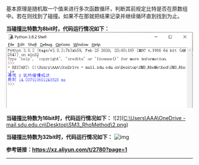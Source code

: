 基本原理是随机取一个值来进行多次函数循环，判断其前规定比特是否在原数组中。若在则找到了碰撞。如果不在那就把结果记录并继续循环直到找到为止。

**当碰撞比特数为8bit时，代码运行情况如下：**
![1](https://github.com/DaquanDong/Homework/blob/main/SM3_RhoMethod/1.png)


**当碰撞比特数为16bit时，代码运行情况如下：**
![2]([C:\Users\AAA\OneDrive - mail.sdu.edu.cn\Desktop\SM3_RhoMethod\2.png](https://github.com/DaquanDong/Homework/blob/main/SM3_RhoMethod/2.png))


**当碰撞比特数为32bit时，代码运行情况如下：**
![img](file:///C:\Users\AAA\AppData\Roaming\Tencent\Users\1018653025\QQ\WinTemp\RichOle\S8F%}8QV]CM39AN1IBSF8{7.png)










**参考链接：https://xz.aliyun.com/t/2780?page=1**

****
